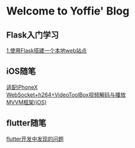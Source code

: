 # Welcome to Yoffie' Blog  

## Flask入门学习  

[1.使用Flask搭建一个本地web站点](https://yoffieyf.github.io/Yoffie/flask/flask01)  
  
## iOS随笔

[适配iPhoneX](https://yoffieyf.github.io/Yoffie/iOS/iPhoneX适配)  
[WebSocket+h264+VideoToolBox视频解码与播放](https://yoffieyf.github.io/Yoffie/iOS/WebSocket+h264+VideoToolBox)  
[MVVM框架(iOS)](https://yoffieyf.github.io/Yoffie/iOS/MVVM框架(iOS))

## flutter随笔

[flutter开发中发现的问题](https://yoffieyf.github.io/Yoffie/flutter/flutter开发中发现的问题.md)
